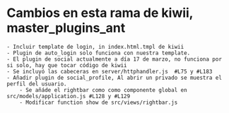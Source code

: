 # Cambios en esta rama de kiwii, master_plugins_ant

    - Incluir template de login, in index.html.tmpl de kiwii
    - Plugin de auto_login solo funciona con nuestra template.
    - El plugin de social actualmente a día 17 de marzo, no funciona por si solo, hay que tocar código de kiwii
    - Se incluyó las cabeceras en server/httphandler.js  #L75 y #L183
    - Añadir plugin de social_profile, Al abrir un privado se muestra el perfil del usuario.  
        - Se añáde el rightbar como como componente global en src/models/application.js #L128 y #L129
        - Modificar function show de src/views/rightbar.js 
